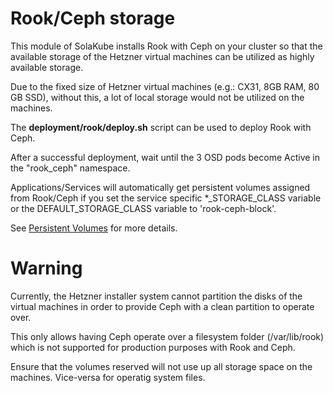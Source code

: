 # Rook/Ceph storage

This module of SolaKube installs Rook with Ceph on your cluster so that the available storage of the Hetzner virtual machines can be utilized as highly available storage.

Due to the fixed size of Hetzner virtual machines (e.g.: CX31, 8GB RAM, 80 GB SSD), without this, a lot of local storage would not be utilized on the machines. 

The **deployment/rook/deploy.sh** script can be used to deploy Rook with Ceph.

After a successful deployment, wait until the 3 OSD pods become Active in the "rook_ceph" namespace.

Applications/Services will automatically get persistent volumes assigned from Rook/Ceph if you set the service specific *_STORAGE_CLASS variable or the DEFAULT_STORAGE_CLASS variable to 'rook-ceph-block'.

See [Persistent Volumes](persistent-volumes.md) for more details.

# Warning

Currently, the Hetzner installer system cannot partition the disks of the virtual machines in order to provide Ceph with a clean partition to operate over. 

This only allows having Ceph operate over a filesystem folder (/var/lib/rook) which is not supported for production purposes with Rook and Ceph.  

Ensure that the volumes reserved will not use up all storage space on the machines. Vice-versa for operatig system files.
